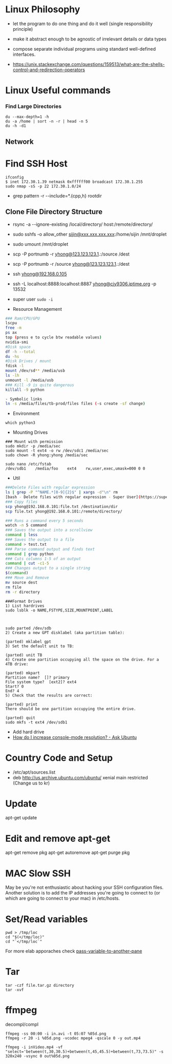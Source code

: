# Linux Philosophy
- let the program to do one thing and do it well (single responsibility principle)
- make it abstract enough to be agnostic of irrelevant details or data types
- compose separate individual programs using standard well-defined interfaces.

- https://unix.stackexchange.com/questions/159513/what-are-the-shells-control-and-redirection-operators
# Linux Useful commands

### Find Large Directories
```
du --max-depth=1 -h
du -a /home | sort -n -r | head -n 5
du -h -d1
```
## Network
# Find SSH Host

```
ifconfig
$ inet 172.30.1.39 netmask 0xffffff00 broadcast 172.30.1.255
sudo nmap -sS -p 22 172.30.1.0/24
```
- grep pattern -r --include=\*.{cpp,h} rootdir

## Clone File Directory Structure
- rsync -a --ignore-existing /local/directory/ host:/remote/directory/
- sudo sshfs -o allow_other sijin@xxx.xxx.xxx.xxx:/home/sijin /mnt/droplet
- sudo umount /mnt/droplet


- scp -P portnumb -r yhong@123.123.123.1.:/source /dest
- scp -P portnumb -r /source yhong@123.123.123.1.:/dest
- ssh yhong@192.168.0.105
- ssh -L localhost:8888:localhost:8887 yhong@cjy9306.iptime.org -p 13532
- super user
 `sudo -i` 
- Resource Management
``` bash
### Ram/CPU/GPU
lscpu
free -m
ps ax
top (press e to cycle btw readable values)
nvidia-smi
#Disk space
df -h --total
du -hs 
#Disk Drives / mount
fdisk -l
mount /dev/sd** /media/usb
ls -lh
unmount -l /media/usb
### Kill -9 is quite dangerous
killall -9 python

- Symbolic links
ln -s /media/files/tb-prod/files files (-s create -sf change)
```
- Environment
```
which python3
```

- Mounting Drives

```
### Mount with permission
sudo mkdir -p /media/sec
sudo mount -t ext4 -o rw /dev/sdc1 /media/sec
sudo chown -R yhong:yhong /media/sec

sudo nano /etc/fstab
/dev/sdb1    /media/foo    ext4    rw,user,exec,umask=000 0 0
```
- Util
``` bash
###Delete Files with regular expression
ls | grep -P "^NAME.*[0-9]{2}$" | xargs -d"\n" rm
[bash - Delete files with regular expression - Super User](https://superuser.com/questions/392872/delete-files-with-regular-expression)
### Copy files
scp yhong@192.168.0.101:file.txt /destination/dir
scp file.txt yhong@192.168.0.101:/remote/directory/

### Runs a command every 5 seconds
watch -n 5 command
### Saves the output into a scrollview
command | less
### Saves the output to a file
command > test.txt
### Parse command output and finds text
command | grep python
### Cuts columns 1-5 of an output
command | cut -c1-5
### Changes output to a single string
$(command)
### Move and Remove
mv source dest 
rm file
rm -r directory

```

```
###Format Drives
1) List hardrives
sudo lsblk -o NAME,FSTYPE,SIZE,MOUNTPOINT,LABEL



sudo parted /dev/sdb
2) Create a new GPT disklabel (aka partition table):

(parted) mklabel gpt
3) Set the default unit to TB:

(parted) unit TB
4) Create one partition occupying all the space on the drive. For a 4TB drive:

(parted) mkpart
Partition name?  []? primary
File system type?  [ext2]? ext4
Start? 0
End? 4
5) Check that the results are correct:

(parted) print
There should be one partition occupying the entire drive.

(parted) quit
sudo mkfs -t ext4 /dev/sdb1
```

- Add hard drive
- [How do I increase console-mode resolution? - Ask Ubuntu](https://askubuntu.com/questions/18444/how-do-i-increase-console-mode-resolution)


# Country Code and Setup 
- /etc/apt/sources.list
- deb http://us.archive.ubuntu.com/ubuntu/ xenial main restricted (Change us to kr)

# Update
apt-get update

# Edit and remove apt-get
apt-get remove pkg
apt-get autoremove
apt-get purge pkg

# MAC Slow SSH
May be you're not enthusiastic about hacking your SSH configuration files. Another solution is to add the IP addresses you're going to connect to (or which are going to connect to your mac) in /etc/hosts.

# Set/Read variables
````
pwd > /tmp/loc
cd "$(</tmp/loc)"
cd "`</tmp/loc`"
````
For more elab apporaches check [pass-variable-to-another-pane](https://superuser.com/questions/1067335/pass-variable-to-another-pane)

# Tar
````
tar -czf file.tar.gz directory 
tar -xvf
````

# ffmpeg
decompl/compl
````
ffmpeg -ss 00:00 -i in.avi -t 05:07 %05d.png
ffmpeg -r 20 -i %05d.png -vcodec mpeg4 -qscale 0 -y out.mp4

ffmpeg -i inVideo.mp4 -vf "select='between(t,30,30.5)+between(t,45,45.5)+between(t,73,73.5)" -s 320x240 -vsync 0 out%05d.png
````
